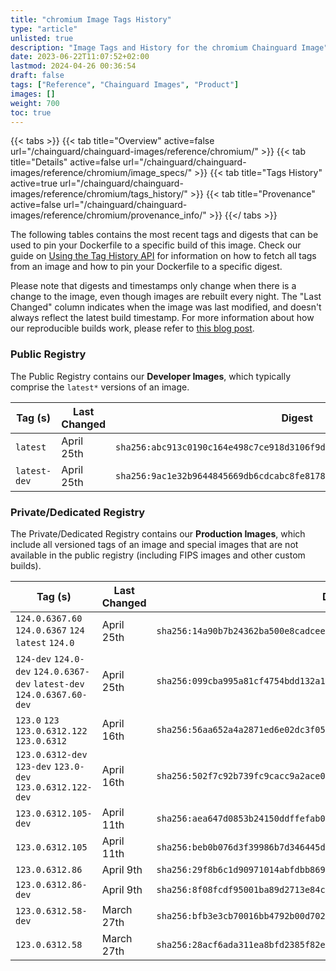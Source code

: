 ```yaml
---
title: "chromium Image Tags History"
type: "article"
unlisted: true
description: "Image Tags and History for the chromium Chainguard Image"
date: 2023-06-22T11:07:52+02:00
lastmod: 2024-04-26 00:36:54
draft: false
tags: ["Reference", "Chainguard Images", "Product"]
images: []
weight: 700
toc: true
---
```


{{< tabs >}}
{{< tab title="Overview" active=false url="/chainguard/chainguard-images/reference/chromium/" >}}
{{< tab title="Details" active=false url="/chainguard/chainguard-images/reference/chromium/image_specs/" >}}
{{< tab title="Tags History" active=true url="/chainguard/chainguard-images/reference/chromium/tags_history/" >}}
{{< tab title="Provenance" active=false url="/chainguard/chainguard-images/reference/chromium/provenance_info/" >}}
{{</ tabs >}}

The following tables contains the most recent tags and digests that can be used to pin your Dockerfile to a specific build of this image. Check our guide on [Using the Tag History API](/chainguard/chainguard-images/using-the-tag-history-api/) for information on how to fetch all tags from an image and how to pin your Dockerfile to a specific digest.

Please note that digests and timestamps only change when there is a change to the image, even though images are rebuilt every night. The "Last Changed" column indicates when the image was last modified, and doesn't always reflect the latest build timestamp. For more information about how our reproducible builds work, please refer to [this blog post](https://www.chainguard.dev/unchained/reproducing-chainguards-reproducible-image-builds).

### Public Registry
The Public Registry contains our **Developer Images**, which typically comprise the `latest*` versions of an image.

| Tag (s)       | Last Changed | Digest                                                                    |
|---------------|--------------|---------------------------------------------------------------------------|
|  `latest`     | April 25th   | `sha256:abc913c0190c164e498c7ce918d3106f9d9b91c27d102d5e9d2c67799f44e08a` |
|  `latest-dev` | April 25th   | `sha256:9ac1e32b9644845669db6cdcabc8fe81787b8305d6fb7faf3b7aa2f6d694036f` |


### Private/Dedicated Registry
The Private/Dedicated Registry contains our **Production Images**, which include all versioned tags of an image and special images that are not available in the public registry (including FIPS images and other custom builds).

| Tag (s)                                                                  | Last Changed | Digest                                                                    |
|--------------------------------------------------------------------------|--------------|---------------------------------------------------------------------------|
|  `124.0.6367.60` `124.0.6367` `124` `latest` `124.0`                     | April 25th   | `sha256:14a90b7b24362ba500e8cadcee781fd6a13853cd0c5f0281491756ecc3be5768` |
|  `124-dev` `124.0-dev` `124.0.6367-dev` `latest-dev` `124.0.6367.60-dev` | April 25th   | `sha256:099cba995a81cf4754bdd132a15c01b38640064a4a778fb41bd02cfbf9635ae6` |
|  `123.0` `123` `123.0.6312.122` `123.0.6312`                             | April 16th   | `sha256:56aa652a4a2871ed6e02dc3f058814244fec31cd610206489e194256531fc220` |
|  `123.0.6312-dev` `123-dev` `123.0-dev` `123.0.6312.122-dev`             | April 16th   | `sha256:502f7c92b739fc9cacc9a2ace003d266f2c5d195de7757bd2d4234d7885e3b8c` |
|  `123.0.6312.105-dev`                                                    | April 11th   | `sha256:aea647d0853b24150ddffefab0309c07052ff910317567c07d34ea40256a595b` |
|  `123.0.6312.105`                                                        | April 11th   | `sha256:beb0b076d3f39986b7d346445d69528bfde8d84879673fa77f3dfa3b1747d136` |
|  `123.0.6312.86`                                                         | April 9th    | `sha256:29f8b6c1d90971014abfdbb86900bd5c15b92bc644e8e39e6149fe79b063a195` |
|  `123.0.6312.86-dev`                                                     | April 9th    | `sha256:8f08fcdf95001ba89d2713e84c224c3458d571eee7716fbc4b72ca1a3ba6e08e` |
|  `123.0.6312.58-dev`                                                     | March 27th   | `sha256:bfb3e3cb70016bb4792b00d7021925de744ea1387959298964b79f06d3eccb61` |
|  `123.0.6312.58`                                                         | March 27th   | `sha256:28acf6ada311ea8bfd2385f82e00f52937575516ead9ab72100a8b57e1ce9551` |

